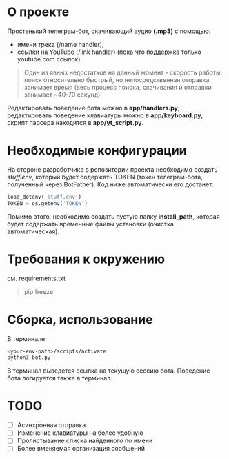 # О проекте

Простенький телеграм-бот, скачивающий аудио **(.mp3)** с помощью:
* имени трека (/name handler);
* ссылки на YouTube (/link handler) (пока что поддержка только youtube.com ссылок).

> Один из явных недостатков на данный момент - скорость работы: поиск относительно быстрый, но непосредственная отправка занимает время (весь процесс поиска, скачивания и отправки занимает ~40-70 секунд)

Редактировать поведение бота можно в **app/handlers.py**, редактировать поведение клавиатуры можно в **app/keyboard.py**, скрипт парсера находится в **app/yt_script.py**.

# Необходимые конфигурации

На стороне разработчика в репозитории проекта необходимо создать *stuff.env*, который будет содержать TOKEN (токен телеграм-бота, полученный через BotFather). Код ниже автоматически его достанет:
```python
load_dotenv('stuff.env')
TOKEN = os.getenv('TOKEN')
```
Помимо этого, необходимо создать пустую папку **install_path**, которая будет содержать временные файлы установки (очистка автоматическая).

# Требования к окружению

см. requirements.txt
> pip freeze

# Сборка, использование

В терминале:
```sh
<your-env-path>/scripts/activate
python3 bot.py
```
В терминал выведется ссылка на текущую сессию бота. Поведение бота логируется также в терминал.

# TODO
- [ ] Асинхронная отправка
- [ ] Изменение клавиатуры на более удобную
- [ ] Пролистывание списка найденного по имени
- [ ] Более вменяемая организация сообщений
